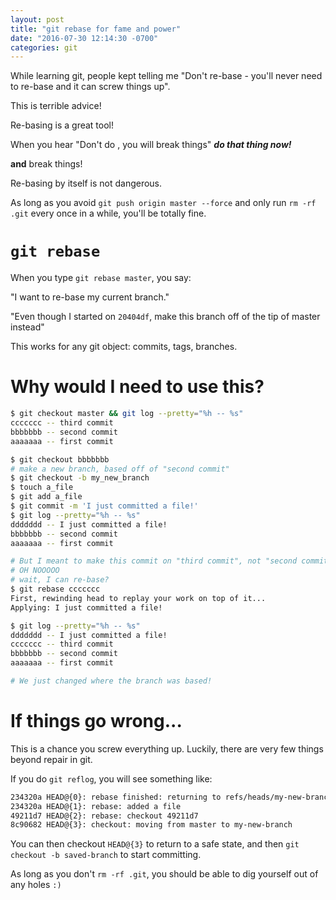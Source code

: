 ```yaml
---
layout: post
title: "git rebase for fame and power"
date: "2016-07-30 12:14:30 -0700"
categories: git
---
```


While learning git, people kept telling me "Don't re-base - you'll never need to re-base and it can screw things up".

This is terrible advice!

Re-basing is a great tool!

When you hear "Don't do <INSERT TOTALLY COOL THING>, you will break things" __*do that thing now!*__

**and** break things!

Re-basing by itself is not dangerous.

As long as you avoid `git push origin master --force` and only run `rm -rf .git`
every once in a while, you'll be totally fine.

# `git rebase`

When you type `git rebase master`, you say:

"I want to re-base my current branch."

"Even though I started on `20404df`,
make this branch off of the tip of master instead"

This works for any git object: commits, tags, branches.

# Why would I need to use this?

```bash
$ git checkout master && git log --pretty="%h -- %s"
ccccccc -- third commit
bbbbbbb -- second commit
aaaaaaa -- first commit

$ git checkout bbbbbbb
# make a new branch, based off of "second commit"
$ git checkout -b my_new_branch
$ touch a_file
$ git add a_file
$ git commit -m 'I just committed a file!'
$ git log --pretty="%h -- %s"
ddddddd -- I just committed a file!
bbbbbbb -- second commit
aaaaaaa -- first commit

# But I meant to make this commit on "third commit", not "second commit"!!!
# OH NOOOOO
# wait, I can re-base?
$ git rebase ccccccc
First, rewinding head to replay your work on top of it...
Applying: I just committed a file!

$ git log --pretty="%h -- %s"
ddddddd -- I just committed a file!
ccccccc -- third commit
bbbbbbb -- second commit
aaaaaaa -- first commit

# We just changed where the branch was based!
```

# If things go wrong...

This is a chance you screw everything up. Luckily, there are very few things
beyond repair in git.

If you do `git reflog`, you will see something like:

```bash
234320a HEAD@{0}: rebase finished: returning to refs/heads/my-new-branch
234320a HEAD@{1}: rebase: added a file
49211d7 HEAD@{2}: rebase: checkout 49211d7
8c90682 HEAD@{3}: checkout: moving from master to my-new-branch
```

You can then checkout `HEAD@{3}` to return to a safe state,
and then `git checkout -b saved-branch` to start committing.

As long as you don't `rm -rf .git`, you should be able to dig
yourself out of any holes `:)`
